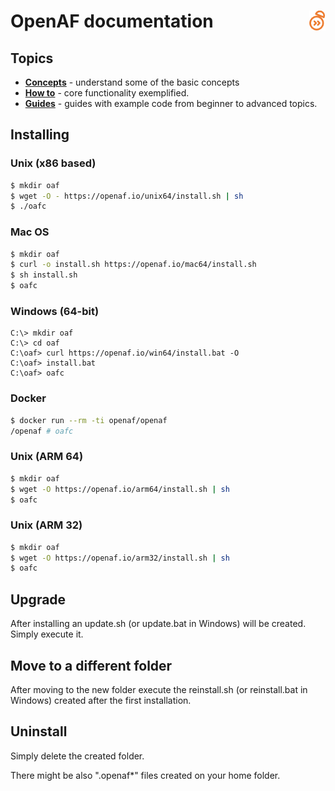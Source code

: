 # OpenAF documentation<a href="/"><img align="right" src="/images/openaf_small.png"></a>

## Topics

* __[Concepts](concepts/index.md)__ - understand some of the basic concepts
* __[How to](howto/index.md)__ - core functionality exemplified.
* __[Guides](guides/index.md)__ - guides with example code from beginner to advanced topics.

## Installing

### Unix (x86 based)

````bash
$ mkdir oaf
$ wget -O - https://openaf.io/unix64/install.sh | sh
$ ./oafc
````

### Mac OS

````bash
$ mkdir oaf
$ curl -o install.sh https://openaf.io/mac64/install.sh
$ sh install.sh
$ oafc
````

### Windows (64-bit)

````
C:\> mkdir oaf
C:\> cd oaf
C:\oaf> curl https://openaf.io/win64/install.bat -O
C:\oaf> install.bat
C:\oaf> oafc
````

### Docker

````bash
$ docker run --rm -ti openaf/openaf
/openaf # oafc
````

### Unix (ARM 64)

````bash
$ mkdir oaf
$ wget -O https://openaf.io/arm64/install.sh | sh
$ oafc
````

### Unix (ARM 32)

````bash
$ mkdir oaf
$ wget -O https://openaf.io/arm32/install.sh | sh
$ oafc
````

## Upgrade

After installing an update.sh (or update.bat in Windows) will be created. Simply execute it.

## Move to a different folder

After moving to the new folder execute the reinstall.sh (or reinstall.bat in Windows) created after the first installation.

## Uninstall

Simply delete the created folder.

There might be also ".openaf*" files created on your home folder.